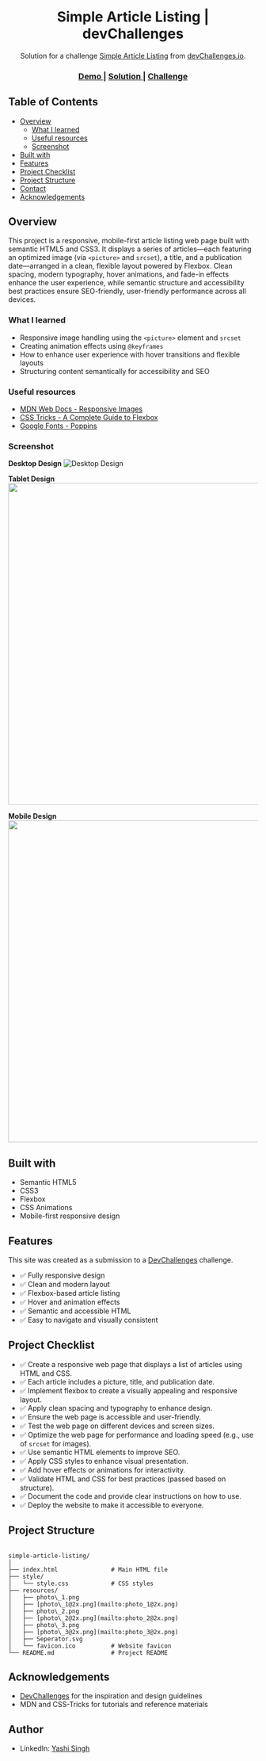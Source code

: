 <h1 align="center">Simple Article Listing | devChallenges</h1>

<div align="center">
   Solution for a challenge <a href="https://devchallenges.io/challenge/simple-article-listing" target="_blank">Simple Article Listing</a> from <a href="http://devchallenges.io" target="_blank">devChallenges.io</a>.
</div>

<div align="center">
  <h3>
    <a href="https://your-demo-link.your-domain">
      Demo
    </a>
    <span> | </span>
    <a href="https://github.com/your-username/simple-article-listing">
      Solution
    </a>
    <span> | </span>
    <a href="https://devchallenges.io/challenge/simple-article-listing">
      Challenge
    </a>
  </h3>
</div>

## Table of Contents

- [Overview](#overview)
  - [What I learned](#what-i-learned)
  - [Useful resources](#useful-resources)
  - [Screenshot](#screenshot)
- [Built with](#built-with)
- [Features](#features)
- [Project Checklist](#project-checklist)
- [Project Structure](#project-structure)
- [Contact](#contact)
- [Acknowledgements](#acknowledgements)

## Overview

This project is a responsive, mobile-first article listing web page built with semantic HTML5 and CSS3. It displays a series of articles—each featuring an optimized image (via `<picture>` and `srcset`), a title, and a publication date—arranged in a clean, flexible layout powered by Flexbox. Clean spacing, modern typography, hover animations, and fade-in effects enhance the user experience, while semantic structure and accessibility best practices ensure SEO-friendly, user-friendly performance across all devices.

### What I learned

- Responsive image handling using the `<picture>` element and `srcset`
- Creating animation effects using `@keyframes`
- How to enhance user experience with hover transitions and flexible layouts
- Structuring content semantically for accessibility and SEO

### Useful resources

- [MDN Web Docs - Responsive Images](https://developer.mozilla.org/en-US/docs/Learn/HTML/Multimedia_and_embedding/Responsive_images)
- [CSS Tricks - A Complete Guide to Flexbox](https://css-tricks.com/snippets/css/a-guide-to-flexbox/)
- [Google Fonts - Poppins](https://fonts.google.com/specimen/Poppins)

### Screenshot

**Desktop Design**
![Desktop Design](design/Desktop_1350px.jpg)

**Tablet Design**
<img src="design/Tablet_1024px.jpg" height="650px">

**Mobile Design**
<img src="design/Mobile_412px.jpg" height="650px">

## Built with

- Semantic HTML5
- CSS3
- Flexbox
- CSS Animations
- Mobile-first responsive design

## Features

This site was created as a submission to a [DevChallenges](https://devchallenges.io/challenges-dashboard) challenge.

- ✅ Fully responsive design
- ✅ Clean and modern layout
- ✅ Flexbox-based article listing
- ✅ Hover and animation effects
- ✅ Semantic and accessible HTML
- ✅ Easy to navigate and visually consistent

## Project Checklist

- ✅ Create a responsive web page that displays a list of articles using HTML and CSS.
- ✅ Each article includes a picture, title, and publication date.
- ✅ Implement flexbox to create a visually appealing and responsive layout.
- ✅ Apply clean spacing and typography to enhance design.
- ✅ Ensure the web page is accessible and user-friendly.
- ✅ Test the web page on different devices and screen sizes.
- ✅ Optimize the web page for performance and loading speed (e.g., use of `srcset` for images).
- ✅ Use semantic HTML elements to improve SEO.
- ✅ Apply CSS styles to enhance visual presentation.
- ✅ Add hover effects or animations for interactivity.
- ✅ Validate HTML and CSS for best practices (passed based on structure).
- ✅ Document the code and provide clear instructions on how to use.
- ✅ Deploy the website to make it accessible to everyone.

## Project Structure

```

simple-article-listing/
│
├── index.html               # Main HTML file
├── style/
│   └── style.css            # CSS styles
├── resources/
│   ├── photo\_1.png
│   ├── [photo\_1@2x.png](mailto:photo_1@2x.png)
│   ├── photo\_2.png
│   ├── [photo\_2@2x.png](mailto:photo_2@2x.png)
│   ├── photo\_3.png
│   ├── [photo\_3@2x.png](mailto:photo_3@2x.png)
│   ├── Seperator.svg
│   └── favicon.ico          # Website favicon
└── README.md                # Project README

```

## Acknowledgements

- [DevChallenges](https://devchallenges.io/) for the inspiration and design guidelines
- MDN and CSS-Tricks for tutorials and reference materials

## Author

- LinkedIn: [Yashi Singh](https://www.linkedin.com/in/yashi-singh-b4143a246)